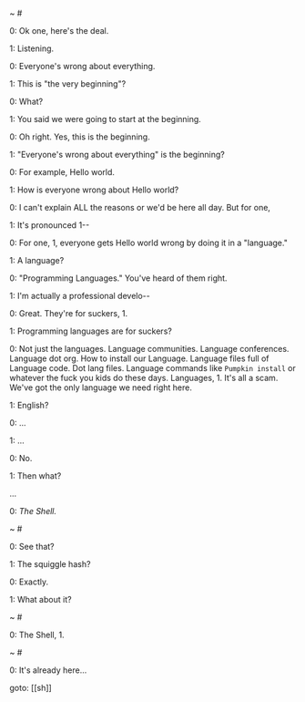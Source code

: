 ~ #

0: Ok one, here's the deal.

1: Listening.

0: Everyone's wrong about everything.

1: This is "the very beginning"?

0: What?

1: You said we were going to start at the beginning.

0: Oh right. Yes, this is the beginning.

1: "Everyone's wrong about everything" is the beginning?

0: For example, Hello world.

1: How is everyone wrong about Hello world?

0: I can't explain ALL the reasons or we'd be here all day. But for one,

1: It's pronounced 1--

0: For one, 1, everyone gets Hello world wrong by doing it in a "language."

1: A language?

0: "Programming Languages." You've heard of them right.

1: I'm actually a professional develo--

0: Great. They're for suckers, 1.

1: Programming languages are for suckers?

0: Not just the languages. Language communities. Language conferences. Language dot org. How to install our Language. Language files full of Language code. Dot lang files. Language commands like `Pumpkin install` or whatever the fuck you kids do these days. Languages, 1. It's all a scam. We've got the only language we need right here.

1: English?

0: ...

1: ...

0: No.

1: Then what?

...

0: _The Shell._

~ #

0: See that?

1: The squiggle hash?

0: Exactly.

1: What about it?

~ #

0: The Shell, 1.

~ #

0: It's already here...

goto: [[sh]]
